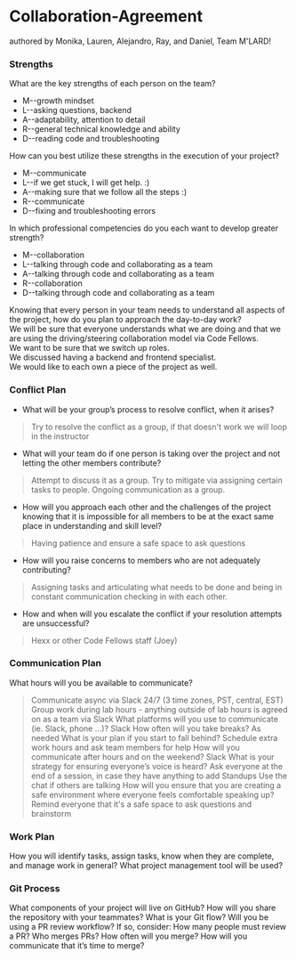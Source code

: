 # Collaboration-Agreement
authored by Monika, Lauren, Alejandro, Ray, and Daniel, Team M'LARD!

### Strengths

What are the key strengths of each person on the team?
<ul>
<li>M--growth mindset </li>
<li>L--asking questions, backend</li>
<li>A--adaptability, attention to detail </li>
<li>R--general technical knowledge and ability </li>
<li>D--reading code and troubleshooting</li>
</ul>

How can you best utilize these strengths in the execution of your project?
<ul>
<li>M--communicate </li>
<li>L--if we get stuck, I will get help. :) </li>
<li>A--making sure that we follow all the steps :) </li>
<li>R--communicate </li>
<li>D--fixing and troubleshooting errors </li>
</ul>

In which professional competencies do you each want to develop greater strength?
<ul>
<li>M--collaboration </li>
<li>L--talking through code and collaborating as a team </li>
<li>A--talking through code and collaborating as a team </li>
<li>R--collaboration </li>
<li>D--talking through code and collaborating as a team </li>
</ul>

Knowing that every person in your team needs to understand all aspects of the project, how do you plan to approach the day-to-day work?
<br>We will be sure that everyone understands what we are doing and that we are using the driving/steering collaboration model via Code Fellows. 
<br>We want to be sure that we switch up roles. 
<br> We discussed having a backend and frontend specialist. 
<br> We would like to each own a piece of the project as well. 

### Conflict Plan

- What will be your group’s process to resolve conflict, when it arises?
> Try to resolve the conflict as a group, if that doesn't work we will loop in the instructor
- What will your team do if one person is taking over the project and not letting the other members contribute?
> Attempt to discuss it as a group.  Try to mitigate via assigning certain tasks to people.  Ongoing communication as a group.
- How will you approach each other and the challenges of the project knowing that it is impossible for all members to be at the exact same place in understanding and skill level?
> Having patience and ensure a safe space to ask questions
- How will you raise concerns to members who are not adequately contributing?
> Assigning tasks and articulating what needs to be done and being in constant communication checking in with each other.
- How and when will you escalate the conflict if your resolution attempts are unsuccessful?
> Hexx or other Code Fellows staff (Joey)
### Communication Plan

What hours will you be available to communicate?
> Communicate async via Slack 24/7 (3 time zones, PST, central, EST)
> Group work during lab hours - anything outside of lab hours is agreed on as a team via Slack
What platforms will you use to communicate (ie. Slack, phone …)?
> Slack
How often will you take breaks?
> As needed
What is your plan if you start to fall behind?
> Schedule extra work hours and ask team members for help
How will you communicate after hours and on the weekend?
> Slack
What is your strategy for ensuring everyone’s voice is heard?
> Ask everyone at the end of a session, in case they have anything to add
> Standups
> Use the chat if others are talking
How will you ensure that you are creating a safe environment where everyone feels comfortable speaking up?
> Remind everyone that it's a safe space to ask questions and brainstorm

### Work Plan

How you will identify tasks, assign tasks, know when they are complete, and manage work in general?
What project management tool will be used?

### Git Process

What components of your project will live on GitHub?
How will you share the repository with your teammates?
What is your Git flow?
Will you be using a PR review workflow? If so, consider:
How many people must review a PR?
Who merges PRs?
How often will you merge?
How will you communicate that it’s time to merge?

